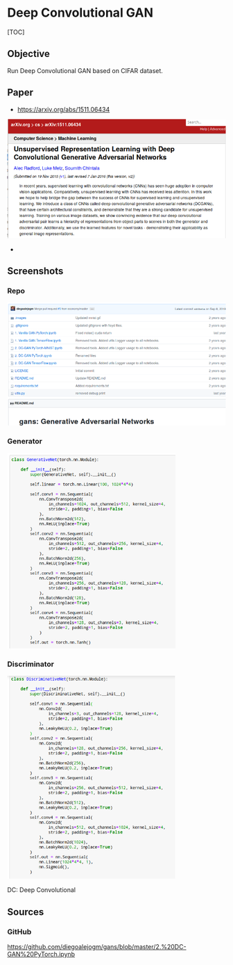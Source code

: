 # Deep Convolutional GAN

[TOC]

## Objective

Run Deep Convolutional GAN based on CIFAR dataset.

## Paper

* https://arxiv.org/abs/1511.06434

![1568406139106](README.assets/1568406139106.png)



* 

## Screenshots

### Repo

![1568405361490](README.assets/1568405361490.png)

### Generator

<img src="README.assets/1568405082731.png" alt="1568405082731" style="zoom:67%;" />



### Discriminator

<img src="README.assets/1568405143175.png" alt="1568405143175" style="zoom: 67%;" />

DC: Deep Convolutional



## Sources

### GitHub

https://github.com/diegoalejogm/gans/blob/master/2.%20DC-GAN%20PyTorch.ipynb